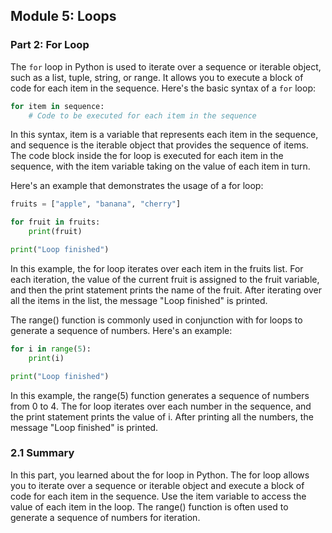 ## Module 5: Loops

### Part 2: For Loop

The `for` loop in Python is used to iterate over a sequence or iterable object, such as a list, tuple, string, or range. It allows you to execute a block of code for each item in the sequence. Here's the basic syntax of a `for` loop:

```python
for item in sequence:
    # Code to be executed for each item in the sequence
```

In this syntax, item is a variable that represents each item in the sequence, and sequence is the iterable object that provides the sequence of items. The code block inside the for loop is executed for each item in the sequence, with the item variable taking on the value of each item in turn.

Here's an example that demonstrates the usage of a for loop:

```python
fruits = ["apple", "banana", "cherry"]

for fruit in fruits:
    print(fruit)

print("Loop finished")
```

In this example, the for loop iterates over each item in the fruits list. For each iteration, the value of the current fruit is assigned to the fruit variable, and then the print statement prints the name of the fruit. After iterating over all the items in the list, the message "Loop finished" is printed.

The range() function is commonly used in conjunction with for loops to generate a sequence of numbers. Here's an example:

```python
for i in range(5):
    print(i)

print("Loop finished")
```

In this example, the range(5) function generates a sequence of numbers from 0 to 4. The for loop iterates over each number in the sequence, and the print statement prints the value of i. After printing all the numbers, the message "Loop finished" is printed.

### 2.1 Summary
In this part, you learned about the for loop in Python. The for loop allows you to iterate over a sequence or iterable object and execute a block of code for each item in the sequence. Use the item variable to access the value of each item in the loop. The range() function is often used to generate a sequence of numbers for iteration.